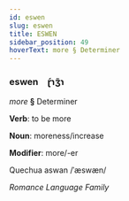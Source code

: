 ```yaml
---
id: eswen
slug: eswen
title: ESWEN
sidebar_position: 49
hoverText: more § Determiner
---
```


### eswen&emsp;<span kind="abugida">ɽ́ɿʒ̃ɿ</span>

*more* **§** Determiner

**Verb**: to be more

**Noun**: moreness/increase

**Modifier**: more/-er

Quechua aswan /ˈæswæn/

*Romance Language Family*